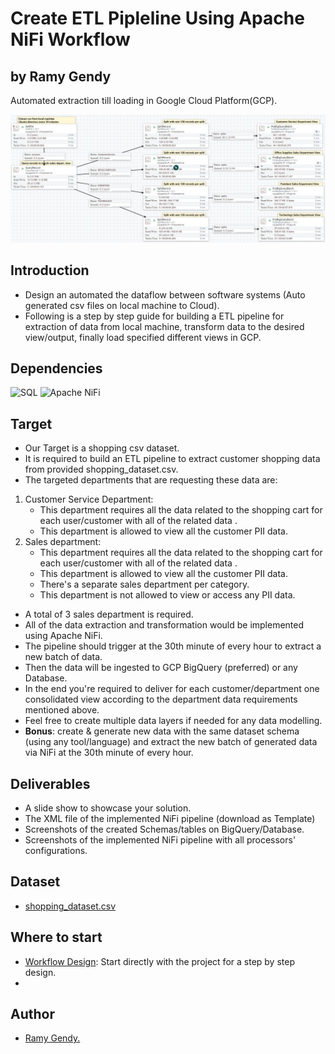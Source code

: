 # Create ETL Pipleline Using Apache NiFi Workflow

## by Ramy Gendy

Automated extraction till loading in Google Cloud Platform(GCP).

![Screenshot](./images/nifi_ETL.JPG)

## Introduction

* Design an automated the dataflow between software systems (Auto generated csv files on local machine to Cloud).
* Following is a step by step guide for building a ETL pipeline for extraction of data from local machine, transform data to the desired view/output, finally load specified different views in GCP.

## Dependencies

![SQL](https://img.shields.io/badge/Language-SQL-blue)
![Apache NiFi](https://img.shields.io/badge/Apache%20NiFi-v1.12.1-orange)

## Target

* Our Target is a shopping csv dataset.
* It is required to build an ETL pipeline to extract customer shopping data from provided shopping_dataset.csv.
* The targeted departments that are requesting these data are:

1. Customer Service Department:
   * This department requires all the data related to the shopping cart for each user/customer with all of the related data .
   * This department is allowed to view all the customer PII data.
2. Sales department:
   * This department requires all the data related to the shopping cart for each user/customer with all of the related data .
   * This department is allowed to view all the customer PII data.
   * There's a separate sales department per category.
   * This department is not allowed to view or access any PII data.

* A total of 3 sales department is required.
* All of the data extraction and transformation would be implemented using Apache NiFi.
* The pipeline should trigger at the 30th minute of every hour to extract a new batch of data.
* Then the data will be ingested to GCP BigQuery (preferred) or any Database.
* In the end you're required to deliver for each customer/department one consolidated view according to the department data requirements mentioned above.
* Feel free to create multiple data layers if needed for any data modelling.
* **Bonus**: create & generate new data with the same dataset schema (using any tool/language) and extract the new batch of generated data via NiFi at the 30th minute of every hour.

## Deliverables

* A slide show to showcase your solution.
* The XML file of the implemented NiFi pipeline (download as Template)
* Screenshots of the created Schemas/tables on BigQuery/Database.
* Screenshots of the implemented NiFi pipeline with all processors' configurations.

## Dataset

* [shopping_dataset.csv](shopping_dataset.csv)

## Where to start

* [Workflow Design](WorkflowDesign.md): Start directly with the project for a step by step design.
* 

## Author

* [Ramy Gendy.](https://github.com/RamyGendy)
